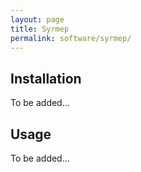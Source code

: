 ```yaml
---
layout: page
title: Syrmep
permalink: software/syrmep/
---
```


## Installation

To be added...

## Usage

To be added...
